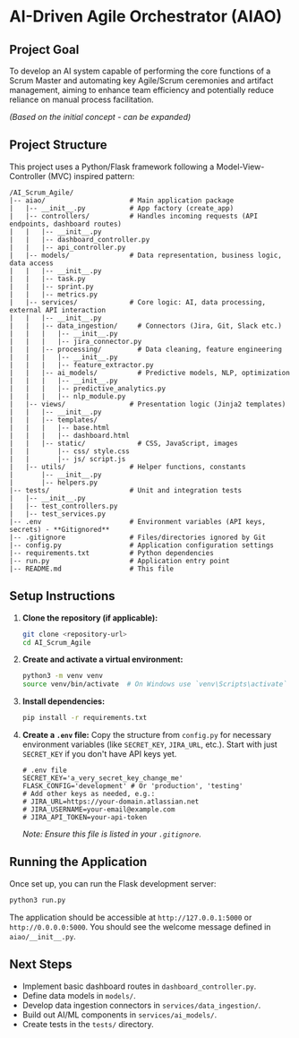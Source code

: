 # AI-Driven Agile Orchestrator (AIAO)

## Project Goal

To develop an AI system capable of performing the core functions of a Scrum Master and automating key Agile/Scrum ceremonies and artifact management, aiming to enhance team efficiency and potentially reduce reliance on manual process facilitation.

*(Based on the initial concept - can be expanded)*

## Project Structure

This project uses a Python/Flask framework following a Model-View-Controller (MVC) inspired pattern:

```
/AI_Scrum_Agile/
|-- aiao/                     # Main application package
|   |-- __init__.py           # App factory (create_app)
|   |-- controllers/          # Handles incoming requests (API endpoints, dashboard routes)
|   |   |-- __init__.py
|   |   |-- dashboard_controller.py
|   |   |-- api_controller.py
|   |-- models/               # Data representation, business logic, data access
|   |   |-- __init__.py
|   |   |-- task.py
|   |   |-- sprint.py
|   |   |-- metrics.py
|   |-- services/             # Core logic: AI, data processing, external API interaction
|   |   |-- __init__.py
|   |   |-- data_ingestion/     # Connectors (Jira, Git, Slack etc.)
|   |   |   |-- __init__.py
|   |   |   |-- jira_connector.py
|   |   |-- processing/         # Data cleaning, feature engineering
|   |   |   |-- __init__.py
|   |   |   |-- feature_extractor.py
|   |   |-- ai_models/          # Predictive models, NLP, optimization
|   |   |   |-- __init__.py
|   |   |   |-- predictive_analytics.py
|   |   |   |-- nlp_module.py
|   |-- views/                # Presentation logic (Jinja2 templates)
|   |   |-- __init__.py
|   |   |-- templates/
|   |   |   |-- base.html
|   |   |   |-- dashboard.html
|   |   |-- static/             # CSS, JavaScript, images
|   |       |-- css/ style.css
|   |       |-- js/ script.js
|   |-- utils/                # Helper functions, constants
|       |-- __init__.py
|       |-- helpers.py
|-- tests/                    # Unit and integration tests
|   |-- __init__.py
|   |-- test_controllers.py
|   |-- test_services.py
|-- .env                      # Environment variables (API keys, secrets) - **Gitignored**
|-- .gitignore                # Files/directories ignored by Git
|-- config.py                 # Application configuration settings
|-- requirements.txt          # Python dependencies
|-- run.py                    # Application entry point
|-- README.md                 # This file
```

## Setup Instructions

1.  **Clone the repository (if applicable):**
    ```bash
    git clone <repository-url>
    cd AI_Scrum_Agile
    ```

2.  **Create and activate a virtual environment:**
    ```bash
    python3 -m venv venv
    source venv/bin/activate  # On Windows use `venv\Scripts\activate`
    ```

3.  **Install dependencies:**
    ```bash
    pip install -r requirements.txt
    ```

4.  **Create a `.env` file:**
    Copy the structure from `config.py` for necessary environment variables (like `SECRET_KEY`, `JIRA_URL`, etc.). Start with just `SECRET_KEY` if you don't have API keys yet.
    ```
    # .env file
    SECRET_KEY='a_very_secret_key_change_me'
    FLASK_CONFIG='development' # Or 'production', 'testing'
    # Add other keys as needed, e.g.:
    # JIRA_URL=https://your-domain.atlassian.net
    # JIRA_USERNAME=your-email@example.com
    # JIRA_API_TOKEN=your-api-token
    ```
    *Note: Ensure this file is listed in your `.gitignore`.* 

## Running the Application

Once set up, you can run the Flask development server:

```bash
python3 run.py
```

The application should be accessible at `http://127.0.0.1:5000` or `http://0.0.0.0:5000`. You should see the welcome message defined in `aiao/__init__.py`.

## Next Steps

*   Implement basic dashboard routes in `dashboard_controller.py`.
*   Define data models in `models/`.
*   Develop data ingestion connectors in `services/data_ingestion/`.
*   Build out AI/ML components in `services/ai_models/`.
*   Create tests in the `tests/` directory.
